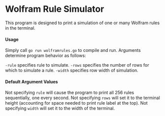 # Wolfram Rule Simulator

This program is designed to print a simulation of one or many Wolfram rules in the terminal.

#### Usage

Simply call ```go run wolframrules.go``` to compile and run. Arguments determine program behavior as follows:

```-rule``` specifies rule to simulate. 
```-rows``` specifies the number of rows for which to simulate a rule.
```-width``` specifies row width of simulation.

#### Default Argument Values

Not specifying ```rule``` will cause the program to print all 256 rules sequentially, one every second.
Not specifying ```rows``` will set it to the terminal height (accounting for space needed to print rule label at the top).
Not specifying ```width``` will set it to the width of the terminal.